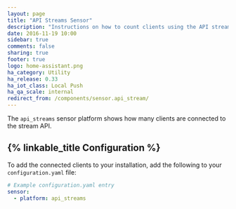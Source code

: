 ```yaml
---
layout: page
title: "API Streams Sensor"
description: "Instructions on how to count clients using the API streams within Home Assistant."
date: 2016-11-19 10:00
sidebar: true
comments: false
sharing: true
footer: true
logo: home-assistant.png
ha_category: Utility
ha_release: 0.33
ha_iot_class: Local Push
ha_qa_scale: internal
redirect_from: /components/sensor.api_stream/
---
```


The `api_streams` sensor platform shows how many clients are connected to the stream API.

## {% linkable_title Configuration %}

To add the connected clients to your installation, add the following to your `configuration.yaml` file:

```yaml
# Example configuration.yaml entry
sensor:
  - platform: api_streams
```


